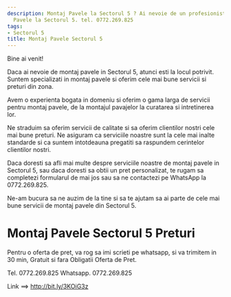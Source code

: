 ```yaml
---
description: Montaj Pavele la Sectorul 5 ? Ai nevoie de un profesionist in Montaj
  Pavele la Sectorul 5. tel. 0772.269.825
tags:
- Sectorul 5
title: Montaj Pavele Sectorul 5
---
```



Bine ai venit! 

Daca ai nevoie de montaj pavele in Sectorul 5, atunci esti la locul potrivit. Suntem specializati in montaj pavele si oferim cele mai bune servicii si preturi din zona. 

Avem o experienta bogata in domeniu si oferim o gama larga de servicii pentru montaj pavele, de la montajul pavajelor la curatarea si intretinerea lor. 

Ne straduim sa oferim servicii de calitate si sa oferim clientilor nostri cele mai bune preturi. Ne asiguram ca serviciile noastre sunt la cele mai inalte standarde si ca suntem intotdeauna pregatiti sa raspundem cerintelor clientilor nostri. 

Daca doresti sa afli mai multe despre serviciile noastre de montaj pavele in Sectorul 5, sau daca doresti sa obtii un pret personalizat, te rugam sa completezi formularul de mai jos sau sa ne contactezi pe WhatsApp la 0772.269.825. 

Ne-am bucura sa ne auzim de la tine si sa te ajutam sa ai parte de cele mai bune servicii de montaj pavele din Sectorul 5.

# Montaj Pavele Sectorul 5 Preturi
Pentru o oferta de pret, va rog sa imi scrieti pe whatsapp, si va trimitem in 30 min, Gratuit si fara Obligatii Oferta de Pret.

Tel. 0772.269.825
Whatsapp. 0772.269.825

Link ==> http://bit.ly/3KOiG3z
